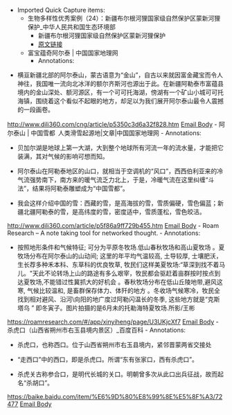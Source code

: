 - Imported Quick Capture items:
    - 生物多样性优秀案例（24）：新疆布尔根河狸国家级自然保护区蒙新河狸保护_中华人民共和国生态环境部
        - 新疆布尔根河狸国家级自然保护区蒙新河狸保护
        - [原文链接](https://www.mee.gov.cn/ywgz/zrstbh/swdyxbh/202212/t20221229_1008989.shtml)
    - 富宝蕴奇阿尔泰 | 中国国家地理网
        - Annotations:

* 横亘新疆北部的阿尔泰山，蒙古语意为“金山”，自古以来就因富金藏宝而令人神往，我国唯一流向北冰洋的额尔齐斯河也源出于此。在新疆阿勒泰市富蕴县境内的金山深处、额河源区，有一个可可托海湖，傍湖有一个矿山小城可可托海镇，围绕着这个看似不起眼的地方，却足以为我们展开阿尔泰山最令人震撼的一段画卷。



http://www.dili360.com/cng/article/p5350c3d6a32f828.htm [Email Body](https://files.todoist.com/bMBGwDorPTjDg6DzhQgq-pfUbBcaimWo1o0n3sUsy76AERUqtGBe8jJR9FMD-guM/by/21878347/as/file.html)
    - 阿尔泰山 | 中国雪都 人类滑雪起源地|文章|中国国家地理网
        - Annotations:

* 贝加尔湖是地球上第一大湖，大到整个地球所有河流一年的流水量，才能把它装满，其对气候的影响可想而知。

* 阿尔泰山在阿勒泰地区的山口，就相当于空调机的“风口”，西西伯利亚来的冷气流强势南下，南方来的暖气流乏力北上，于是，冷暖气流在这里纠缠“斗法”，结果将阿勒泰雕塑成为“中国雪都”。

* 我会这样介绍中国的雪：西藏的雪，是高海拔的雪，雪质偏硬，雪色偏蓝；新疆北疆阿勒泰的雪，是高纬度的雪，密度适中，雪质蓬松，雪色皎洁。



http://www.dili360.com/article/p5f86a9ff729b455.htm [Email Body](https://files.todoist.com/YD3SSwbouM-xwHEhmmie0-gRWKSf4-HIw_CyzxiAiz40L4zwvhv7BeQFUDWswGJC/by/21878347/as/file.html)
    - Roam Research – A note taking tool for networked thought.
        - Annotations:

* 按照地形条件和气候特征; 可分为平原冬牧场.低山春秋牧场和高山夏牧场 。夏牧场分布在阿尔泰山的山动间; 这里的年平均气温较高, 土导较厚, 士壤肥沃， 生长荐多种禾本科、东草科的优良牧草, 牧民们这样美夏牧场:“草深到找不着马儿。"天此不论转场上山的路途有多么艰宰，牧民都会驱赶着亩群按时按点到达夏牧场,不能错过性冀抓大的好机会 。春秋牧场分布在低山丘陵地带,避风这寒, 气候比较温和, 是畜群保存体力、体歼的地方 。冬收场气候寒冷，牧民全找到相对避风、沿河\向阳的地广度过阿勒闪温长的冬季, 这些地方就是“克斯塔乌 ” 即冬寅子。图片拍摄的是6月未的托勒海特夏牧场.所影/王彬



https://roamresearch.com/#/app/xinyiheng/page/U3UKjcXf7 [Email Body](https://files.todoist.com/rJNLVqgak_s1UQP6dZvejqH_5xFzOUx9EyhiR-akr2_mzX22oSZ1R48HzieFh_lZ/by/21878347/as/file.html)
    - 杀虎口（山西省朔州市右玉县境内景区）_百度百科
        - Annotations:

* 杀虎口，也称西口。位于山西省朔州市右玉县境内，紧邻晋蒙两省交接处

* “走西口”中的西口，即是杀虎口。所谓“东有张家口，西有杀虎口”。

* 杀虎关古称参合口，是明代长城的关口。明朝曾多次从此口出兵征战，故而起名“杀胡口”。



https://baike.baidu.com/item/%E6%9D%80%E8%99%8E%E5%8F%A3/72477 [Email Body](https://files.todoist.com/W1siHntI9N5wZ74lQCHXDfJ1tZVIf3VZ2Oy2Sweh46X8fikCb9Er9a8xQa9_H69V/by/21878347/as/file.html)
